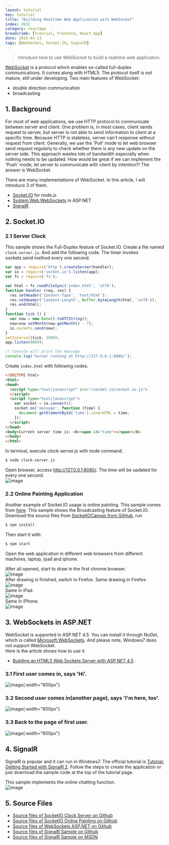 ```yaml
---
layout: tutorial
key: tutorial
title: "Building Realtime Web Application with WebSocket"
index: 2632
category: reactapp
breadcrumb: [Tutorial, Frontend, React App]
date: 2016-03-13
tags: [WebSocket, Socket.IO, SignalR]
---
```


> Introduce how to use WebSocket to build a realtime web application.

[WebSocket](https://en.wikipedia.org/wiki/WebSocket) is a protocol which enables so-called full-duplex communications. It comes along with HTML5. The protocol itself is not mature, still under developing. Two main features of WebSocket:
* double direction communication
* broadcasting

## 1. Background
For most of web applications, we use HTTP protocol to communicate between server and client. One problem is, in most cases, client sends request to server, but server is not able to send information to client at a specific time. Because HTTP is stateless, server can't response without request from client. Generally, we use the 'Pull' mode to let web browser send request regularly to check whether there is any new update on the server side. This approach wastes lots of bandwidth especially when nothing needs to be updated. How would be great if we can implement the 'Push' mode, let server to communicate with client by intention?! The answer is WebSocket.

There are many implementations of WebSocket. In this article, I will introduce 3 of them.
 * [Socket.IO](http://socket.io/) for node.js
 * [System.Web.WebSockets](https://msdn.microsoft.com/en-us/hh969243.aspx) in ASP.NET
 * [SignalR](http://signalr.net/)

## 2. Socket.IO
### 2.1 Server Clock
This sample shows the Full-Duplex feature of Socket.IO.
Create a file named `clock-server.js`. And add the following code. The timer invokes sockets.send method every one second.  

```javascript
var app = require('http').createServer(handler);
var io = require('socket.io').listen(app);
var fs = require('fs');

var html = fs.readFileSync('index.html', 'utf8');
function handler (req, res) {
  res.setHeader('Content-Type', 'text/html');
  res.setHeader('Content-Length', Buffer.byteLength(html, 'utf8'));
  res.end(html);
}
function tick () {
  var now = new Date().toUTCString();
  now=now.setMonth(now.getMonth() - 7);
  io.sockets.send(now);
}
setInterval(tick, 1000);
app.listen(8080);

// Console will print the message
console.log('Server running at http://127.0.0.1:8080/');
```  

Create `index.html` with following codes.  

```html
<!DOCTYPE html>
<html>
<head>
  <script type="text/javascript" src="/socket.io/socket.io.js">
  </script>
  <script type="text/javascript">
    var socket = io.connect();
    socket.on('message', function (time) {
      document.getElementById('time').innerHTML = time;
    });
  </script>
</head>
<body>Current server time is: <b><span id="time"></span></b>
</body>
</html>
```  

In terminal, execute clock-server.js with node command.
```sh
$ node clock-server.js
```
Open browser, access http://127.0.0.1:8080/. The time will be updated for every one second.  
![image](/public/images/frontend/2632/socketiotimer.png "Server Time")  

### 2.2 Online Painting Application
Another example of Socket.IO usage is online painting. This sample comes from [here](http://wesbos.com/html5-canvas-websockets-nodejs/). This sample shows the Broadcasting feature of Socket.IO.  
Download the source files from [SocketIOCanvas from GitHub](https://github.com/jojozhuang/Tutorials/tree/master/SocketIOCanvas), run
```sh
$ npm install
```
Then start it with:
```sh
$ npm start
```
Open the web application in different web browsers from different machines, laptop, ipad and iphone.

After all opened, start to draw in the first chrome browser.  
![image](/public/images/frontend/2632/socketiopaint1.png)  
After drawing is finished, switch to Firefox. Same drawing in Firefox.  
![image](/public/images/frontend/2632/socketiopaint2.png)  
Same in iPad.  
![image](/public/images/frontend/2632/socketiopaint3.png)  
Same in iPhone.  
![image](/public/images/frontend/2632/socketiopaint4.png)  

## 3. WebSockets in ASP.NET
WebSocket is supported in ASP.NET 4.5. You can install it through NuGet, which is called [Microsoft.WebSockets](http://www.nuget.org/packages/Microsoft.WebSockets/). And please note, Windows7 does not support WebSocket.  
Here is the article shows how to use it.
* [Building an HTML5 Web Sockets Server with ASP.NET 4.5](http://weblogs.asp.net/dwahlin/building-an-html5-web-sockets-server-with-asp-net-4-5) .  

### 3.1 First user comes in, says 'Hi'.  
![image](/public/images/frontend/2632/mswebsocket1.png "MS WebSocket1"){:width="600px"}    
### 3.2 Second user comes in(another page), says 'I'm here, too'.  
![image](/public/images/frontend/2632/mswebsocket2.png "MS WebSocket2"){:width="600px"}    
### 3.3 Back to the page of first user.
![image](/public/images/frontend/2632/mswebsocket3.png "MS WebSocket3"){:width="600px"}    

## 4. SignalR
SignalR is popular and it can run in Windows7. The official tutorial is [Tutorial: Getting Started with SignalR 2](http://www.asp.net/signalr/overview/getting-started/tutorial-getting-started-with-signalr). Follow the steps to create the application or just download the sample code at the top of the tutorial page.

This sample implements the online chatting function.  
![image](/public/images/frontend/2632/signalrsample.png "SignalR")  

## 5. Source Files
* [Source files of SocketIO Clock Server on Github](https://github.com/jojozhuang/Tutorials/tree/master/SocketIOClock)
* [Source files of SocketIO Online Painting on Github](https://github.com/jojozhuang/Tutorials/tree/master/SocketIOCanvas)
* [Source files of WebSockets ASP.NET on Github](https://github.com/jojozhuang/Tutorials/tree/master/WebSocketsASPNET)
* [Source files of SignalR Sample on Github](https://github.com/jojozhuang/Tutorials/tree/master/SignalRChat)
* [Source files of SignalR Sample on MSDN](https://code.msdn.microsoft.com/SignalR-Getting-Started-b9d18aa9)

